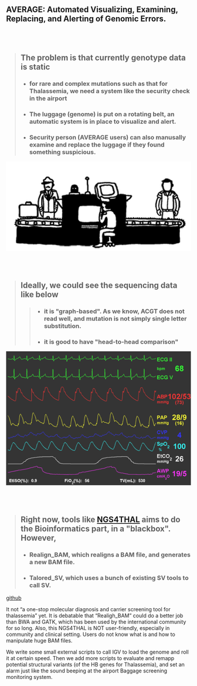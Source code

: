 
## AVERAGE: Automated Visualizing, Examining, Replacing, and Alerting of Genomic Errors.

<br/><br/>

> ## The problem is that currently genotype data is static   
> - ### for rare and complex mutations such as that for Thalassemia, we need a system like the security check in the airport
> - ### The luggage (genome) is put on a rotating belt, an automatic system is in place to visualize and alert.
> - ### Security person (AVERAGE users) can also manusally examine and replace the luggage if they found something suspicious.

![London-Eye](./images/security.gif)

<br/><br/>  


> ## Ideally, we could see the sequencing data like below
> > - ### it is "graph-based". As we know, ACGT does not read well, and mutation is not simply single letter substitution.
> > - ### it is good to have "head-to-head comparison"

![ECG](./images/ecg.gif)

<br/><br/>   

> ## Right now, tools like [NGS4THAL](https://www.researchsquare.com/article/rs-542196/v1) aims to do the Bioinformatics part, in a "blackbox". However, 
> - ### Realign_BAM, which realigns a BAM file, and generates a new BAM file.
> - ### Talored_SV, which uses a bunch of existing SV tools to call SV.

[github](https://github.com/JavenCao)
 
It not “a one-stop molecular diagnosis and carrier screening tool for thalassemia” yet. 
It is debatable that “Realigh_BAM” could do a better job than BWA and GATK, which has been used by the international community for so long. 
Also, this NGS4THAL is NOT user-friendly, especially in community and clinical setting. 
Users do not know what is and how to manipulate huge BAM files.
 
We write some small external scripts to call IGV to load the genome and roll it at certain speed.
Then we add more scripts to evaluate and remapp potential structural variants (of the HB genes for Thalassemia), and set an alarm just like the sound beeping at the airport Baggage screening monitoring system.
